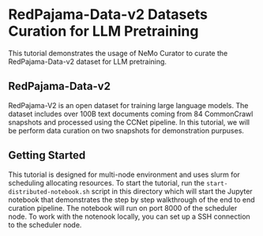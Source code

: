 # RedPajama-Data-v2 Datasets Curation for LLM Pretraining

This tutorial demonstrates the usage of NeMo Curator to curate the RedPajama-Data-v2 dataset for LLM pretraining.

## RedPajama-Data-v2
RedPajama-V2 is an open dataset for training large language models. The dataset includes over 100B text documents coming from 84 CommonCrawl snapshots and processed using the CCNet pipeline. In this tutorial, we will be perform data curation on two snapshots for demonstration purpuses.

## Getting Started
This tutorial is designed for multi-node environment and uses slurm for scheduling allocating resources. To start the tutorial, run the `start-distributed-notebook.sh` script in this directory which will start the Jupyter notebook that demonstrates the step by step walkthrough of the end to end curation pipeline. The notebook will run on port 8000 of the scheduler node. To work with the notenook locally, you can set up a SSH connection to the scheduler node.
